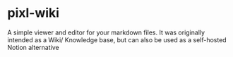 # pixl-wiki

A simple viewer and editor for your markdown files.
It was originally intended as a Wiki/ Knowledge base, but can also be used as a self-hosted Notion alternative